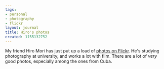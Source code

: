 ```yaml
---
tags:
- personal
- photography
- flickr
layout: journal
title: Hiro's photos
created: 1155132752
---
```

My friend Hiro Mori has just put up a load of <a href="http://www.flickr.com/photos/hiroyukimori">photos on Flickr</a>. He's studying photography at university, and works a lot with film. There are a lot of <em>very</em> good photos, especially among the ones from Cuba.

